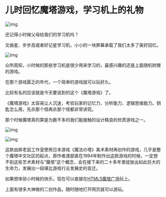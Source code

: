 # 儿时回忆魔塔游戏，学习机上的礼物

![img](https://ossimg.yzitc.com/2022/04/11/957267d773f9d.jpg)

还记得小时候父母给我们的学习机吗？

文曲星、步步高或者好记星学习机，小小的一块屏幕承载了我们太多了美好回忆。

![img](https://ossimg.yzitc.com/2022/04/11/e16729a23a3c8.jpg)

众所周知，小时候的那些学习机是很少用来学习的，最感兴趣的还是上面随机附赠的游戏。

在那个游戏匮乏的年代，一个简单的游戏就可以玩好久。

比较有名的应该就是今天要说到的这个《魔塔游戏》了。

《魔塔游戏》太容易让人沉迷，考验玩家的记忆力、分析能力、逻辑思维能力。钥匙怎么用，先杀那个怪再杀那个怪都非常讲究。

那个时候魔塔真的算是为数不多的我们能接触的设计精良的优质游戏之一。

![img](https://ossimg.yzitc.com/2022/04/11/c12f0cc791897.jpg)

![img](https://ossimg.yzitc.com/2022/04/11/2a68bfb709729.png)

这款由胖老鼠工作室使用日本游戏《魔法の塔》美术素材再创作的游戏，几乎是整个魔塔中文社区的起点，原作者渡部直在1994年制作出这款游戏的时候，一定想不到这些艺术素材与“魔塔”这个概念，会在接下来的二十多年里绽放出如此巨大的生命力，发展出一段堪比游戏行业发展史的变迁。

如果想体验小时候的快乐，现在可以直接在[HTML5魔塔广场](https://h5mota.com/index.php)玩上。

上面有很多大神做的二创作品，随时随地打开网页就可以游玩。